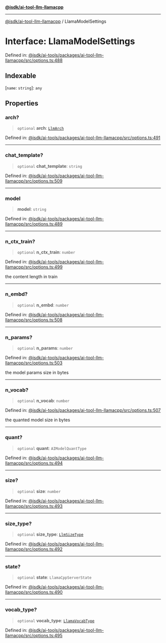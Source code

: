 [**@isdk/ai-tool-llm-llamacpp**](../README.md)

***

[@isdk/ai-tool-llm-llamacpp](../globals.md) / LlamaModelSettings

# Interface: LlamaModelSettings

Defined in: [@isdk/ai-tools/packages/ai-tool-llm-llamacpp/src/options.ts:488](https://github.com/isdk/ai-tool-llm-llamacpp.js/blob/17d967afd0fac7d88c746125459fe87825a001bb/src/options.ts#L488)

## Indexable

\[`name`: `string`\]: `any`

## Properties

### arch?

> `optional` **arch**: [`LlmArch`](../enumerations/LlmArch.md)

Defined in: [@isdk/ai-tools/packages/ai-tool-llm-llamacpp/src/options.ts:491](https://github.com/isdk/ai-tool-llm-llamacpp.js/blob/17d967afd0fac7d88c746125459fe87825a001bb/src/options.ts#L491)

***

### chat\_template?

> `optional` **chat\_template**: `string`

Defined in: [@isdk/ai-tools/packages/ai-tool-llm-llamacpp/src/options.ts:509](https://github.com/isdk/ai-tool-llm-llamacpp.js/blob/17d967afd0fac7d88c746125459fe87825a001bb/src/options.ts#L509)

***

### model

> **model**: `string`

Defined in: [@isdk/ai-tools/packages/ai-tool-llm-llamacpp/src/options.ts:489](https://github.com/isdk/ai-tool-llm-llamacpp.js/blob/17d967afd0fac7d88c746125459fe87825a001bb/src/options.ts#L489)

***

### n\_ctx\_train?

> `optional` **n\_ctx\_train**: `number`

Defined in: [@isdk/ai-tools/packages/ai-tool-llm-llamacpp/src/options.ts:499](https://github.com/isdk/ai-tool-llm-llamacpp.js/blob/17d967afd0fac7d88c746125459fe87825a001bb/src/options.ts#L499)

the content length in train

***

### n\_embd?

> `optional` **n\_embd**: `number`

Defined in: [@isdk/ai-tools/packages/ai-tool-llm-llamacpp/src/options.ts:508](https://github.com/isdk/ai-tool-llm-llamacpp.js/blob/17d967afd0fac7d88c746125459fe87825a001bb/src/options.ts#L508)

***

### n\_params?

> `optional` **n\_params**: `number`

Defined in: [@isdk/ai-tools/packages/ai-tool-llm-llamacpp/src/options.ts:503](https://github.com/isdk/ai-tool-llm-llamacpp.js/blob/17d967afd0fac7d88c746125459fe87825a001bb/src/options.ts#L503)

the model params size in bytes

***

### n\_vocab?

> `optional` **n\_vocab**: `number`

Defined in: [@isdk/ai-tools/packages/ai-tool-llm-llamacpp/src/options.ts:507](https://github.com/isdk/ai-tool-llm-llamacpp.js/blob/17d967afd0fac7d88c746125459fe87825a001bb/src/options.ts#L507)

the quanted model size in bytes

***

### quant?

> `optional` **quant**: `AIModelQuantType`

Defined in: [@isdk/ai-tools/packages/ai-tool-llm-llamacpp/src/options.ts:494](https://github.com/isdk/ai-tool-llm-llamacpp.js/blob/17d967afd0fac7d88c746125459fe87825a001bb/src/options.ts#L494)

***

### size?

> `optional` **size**: `number`

Defined in: [@isdk/ai-tools/packages/ai-tool-llm-llamacpp/src/options.ts:493](https://github.com/isdk/ai-tool-llm-llamacpp.js/blob/17d967afd0fac7d88c746125459fe87825a001bb/src/options.ts#L493)

***

### size\_type?

> `optional` **size\_type**: [`LlmSizeType`](../enumerations/LlmSizeType.md)

Defined in: [@isdk/ai-tools/packages/ai-tool-llm-llamacpp/src/options.ts:492](https://github.com/isdk/ai-tool-llm-llamacpp.js/blob/17d967afd0fac7d88c746125459fe87825a001bb/src/options.ts#L492)

***

### state?

> `optional` **state**: `LlamaCppServerState`

Defined in: [@isdk/ai-tools/packages/ai-tool-llm-llamacpp/src/options.ts:490](https://github.com/isdk/ai-tool-llm-llamacpp.js/blob/17d967afd0fac7d88c746125459fe87825a001bb/src/options.ts#L490)

***

### vocab\_type?

> `optional` **vocab\_type**: [`LlamaVocabType`](../enumerations/LlamaVocabType.md)

Defined in: [@isdk/ai-tools/packages/ai-tool-llm-llamacpp/src/options.ts:495](https://github.com/isdk/ai-tool-llm-llamacpp.js/blob/17d967afd0fac7d88c746125459fe87825a001bb/src/options.ts#L495)
